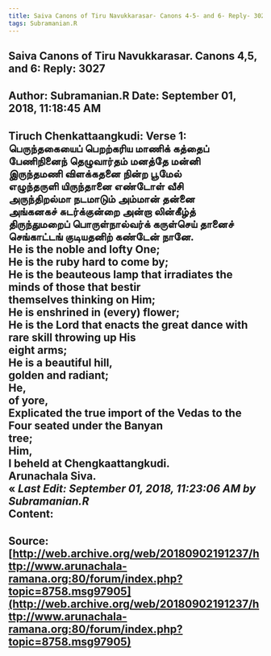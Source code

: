 ```yaml
--- 
title: Saiva Canons of Tiru Navukkarasar- Canons 4-5- and 6- Reply- 3027   
tags: Subramanian.R  
---  
```

##  Saiva Canons of Tiru Navukkarasar. Canons 4,5, and 6: Reply: 3027  
Author: Subramanian.R       Date: September 01, 2018, 11:18:45 AM  
---  
Tiruch Chenkattaangkudi: Verse 1: பெருந்தகையைப் பெறற்கரிய மாணிக் கத்தைப்   
 பேணிநினைந் தெழுவார்தம் மனத்தே மன்னி   
இருந்தமணி விளக்கதனை நின்ற பூமேல்   
 எழுந்தருளி யிருந்தானை எண்டோள் வீசி   
அருந்திறல்மா நடமாடும் அம்மான் தன்னை   
 அங்கனகச் சுடர்க்குன்றை அன்றா லின்கீழ்த்   
திருந்துமறைப் பொருள்நால்வர்க் கருள்செய் தானைச்   
 செங்காட்டங் குடியதனிற் கண்டேன் நானே.   
He is the noble and lofty One;   
He is the ruby hard to come by;   
He is the beauteous lamp that irradiates the minds of those that bestir  
themselves thinking on Him;   
He is enshrined in (every) flower;   
He is the Lord that enacts the great dance with rare skill throwing up His  
eight arms;   
He is a beautiful hill,   
golden and radiant;   
He,   
of yore,   
Explicated the true import of the Vedas to the Four seated under the Banyan  
tree;   
Him,   
I beheld at Chengkaattangkudi.   
Arunachala Siva.  
« _Last Edit: September 01, 2018, 11:23:06 AM by Subramanian.R_  
Content:
 ---  
Source:[http://web.archive.org/web/20180902191237/http://www.arunachala-ramana.org:80/forum/index.php?topic=8758.msg97905](http://web.archive.org/web/20180902191237/http://www.arunachala-ramana.org:80/forum/index.php?topic=8758.msg97905)   
---  

